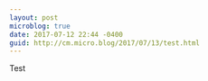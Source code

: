 ```yaml
---
layout: post
microblog: true
date: 2017-07-12 22:44 -0400
guid: http://cm.micro.blog/2017/07/13/test.html
---
```

Test
